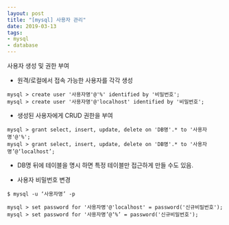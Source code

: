 ```yaml
---
layout: post
title: "[mysql] 사용자 관리"
date: 2019-03-13
tags:
- mysql
- database
---
```


사용자 생성 및 권한 부여

* 원격/로컬에서 접속 가능한 사용자를 각각 생성

```
mysql > create user '사용자명'@'%' identified by '비밀번호';
mysql > create user '사용자명'@'localhost' identified by '비밀번호';
```

* 생성된 사용자에게 CRUD 권한을 부여

```
mysql > grant select, insert, update, delete on 'DB명'.* to '사용자명'@'%';
mysql > grant select, insert, update, delete on 'DB명'.* to '사용자명’@‘localhost’;
```
  - DB명 뒤에 테이블을 명시 하면 특정 테이블만 접근하게 만들 수도 있음.


* 사용자 비밀번호 변경

```
$ mysql -u ‘사용자명’ -p

mysql > set password for '사용자명'@'localhost' = password('신규비밀번호');
mysql > set password for '사용자명’@‘%’ = password('신규비밀번호');
```